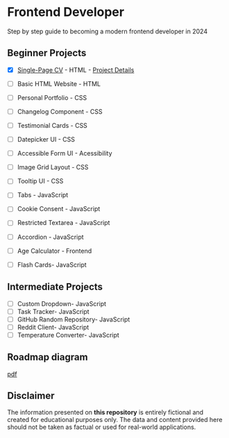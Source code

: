 # Frontend Developer

Step by step guide to becoming a modern frontend developer in 2024

## Beginner Projects

- [x] [Single-Page CV](https://html-preview.github.io/?url=https://github.com/pfdev2519/roadmap-frontend/blob/main/single-page_cv/index.html) - HTML - [Project Details](https://roadmap.sh/projects/single-page-cv)

- [ ] Basic HTML Website - HTML
- [ ] Personal Portfolio - CSS
- [ ] Changelog Component - CSS
- [ ] Testimonial Cards - CSS
- [ ] Datepicker UI - CSS
- [ ] Accessible Form UI - Acessibility
- [ ] Image Grid Layout - CSS
- [ ] Tooltip UI - CSS
- [ ] Tabs - JavaScript
- [ ] Cookie Consent - JavaScript
- [ ] Restricted Textarea - JavaScript
- [ ] Accordion - JavaScript
- [ ] Age Calculator - Frontend
- [ ] Flash Cards- JavaScript

## Intermediate Projects

- [ ] Custom Dropdown- JavaScript
- [ ] Task Tracker- JavaScript
- [ ] GitHub Random Repository- JavaScript
- [ ] Reddit Client- JavaScript
- [ ] Temperature Converter- JavaScript

## Roadmap diagram

[pdf](frontend.pdf)

## Disclaimer

The information presented on <b>this repository</b> is entirely fictional and created for educational purposes only. The data and content provided here should not be taken as factual or used for real-world applications.
